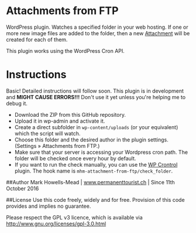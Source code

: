 # Attachments from FTP
WordPress plugin. Watches a specified folder in your web hosting. If one or more new image files are added to the folder, 
then a new [Attachment](https://codex.wordpress.org/Attachments) will be created for each of them. 

This plugin works using the WordPress Cron API.

# Instructions
Basic! Detailed instructions will follow soon. This plugin is in development and **MIGHT CAUSE ERRORS!!!** Don't use it yet unless you're helping me to debug it.

* Download the ZIP from this GitHub repository.
* Upload it in wp-admin and activate it.
* Create a direct subfolder in ``wp-content/uploads`` (or your equivalent) which the script will watch.
* Choose this folder and the desired author in the plugin settings. (Settings » Attachments from FTP.)
* Make sure that your server is accessing your Wordpress cron path. The folder will be checked once every hour by default.
* If you want to run the check manually, you can use the [WP Crontrol](https://wordpress.org/plugins/wp-crontrol/) plugin. The hook name is ``mhm-attachment-from-ftp/check_folder``.

##Author
Mark Howells-Mead | www.permanenttourist.ch | Since 11th October 2016

##License
Use this code freely, widely and for free. Provision of this code provides and implies no guarantee.

Please respect the GPL v3 licence, which is available via http://www.gnu.org/licenses/gpl-3.0.html

